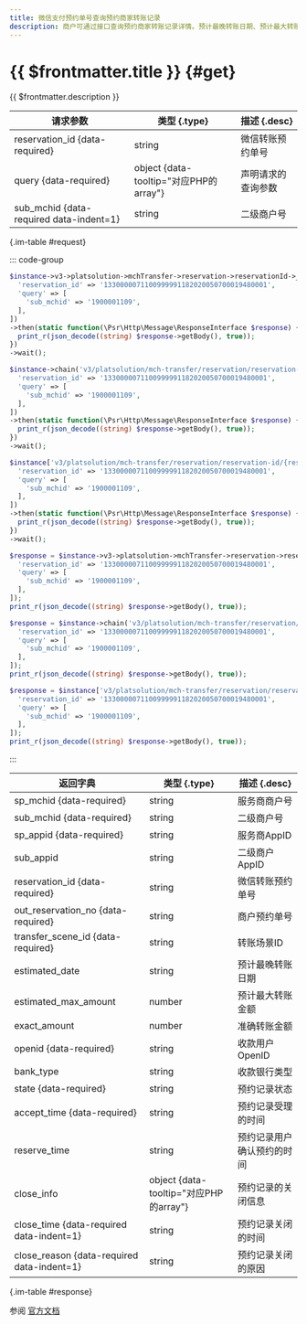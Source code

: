```yaml
---
title: 微信支付预约单号查询预约商家转账记录
description: 商户可通过接口查询预约商家转账记录详情。预计最晚转账日期、预计最大转账金额等预约相关信息，仅在预约记录状态为已预约或已关闭且关闭原因不为用户超时未确认、商户通过API主动关闭已受理的记录、预约失败后关闭时返回。API提供的查询时限为3个月，创建时间超过3个月的预约记录不支持查询。
---
```


# {{ $frontmatter.title }} {#get}

{{ $frontmatter.description }}

| 请求参数 | 类型 {.type} | 描述 {.desc}
| --- | --- | ---
| reservation_id {data-required} | string | 微信转账预约单号
| query {data-required} | object {data-tooltip="对应PHP的array"} | 声明请求的查询参数
| sub_mchid {data-required data-indent=1} | string | 二级商户号

{.im-table #request}

::: code-group

```php [异步纯链式]
$instance->v3->platsolution->mchTransfer->reservation->reservationId->_reservation_id_->getAsync([
  'reservation_id' => '1330000071100999991182020050700019480001',
  'query' => [
    'sub_mchid' => '1900001109',
  ],
])
->then(static function(\Psr\Http\Message\ResponseInterface $response) {
  print_r(json_decode((string) $response->getBody(), true));
})
->wait();
```

```php [异步声明式]
$instance->chain('v3/platsolution/mch-transfer/reservation/reservation-id/{reservation_id}')->getAsync([
  'reservation_id' => '1330000071100999991182020050700019480001',
  'query' => [
    'sub_mchid' => '1900001109',
  ],
])
->then(static function(\Psr\Http\Message\ResponseInterface $response) {
  print_r(json_decode((string) $response->getBody(), true));
})
->wait();
```

```php [异步属性式]
$instance['v3/platsolution/mch-transfer/reservation/reservation-id/{reservation_id}']->getAsync([
  'reservation_id' => '1330000071100999991182020050700019480001',
  'query' => [
    'sub_mchid' => '1900001109',
  ],
])
->then(static function(\Psr\Http\Message\ResponseInterface $response) {
  print_r(json_decode((string) $response->getBody(), true));
})
->wait();
```

```php [同步纯链式]
$response = $instance->v3->platsolution->mchTransfer->reservation->reservationId->_reservation_id_->get([
  'reservation_id' => '1330000071100999991182020050700019480001',
  'query' => [
    'sub_mchid' => '1900001109',
  ],
]);
print_r(json_decode((string) $response->getBody(), true));
```

```php [同步声明式]
$response = $instance->chain('v3/platsolution/mch-transfer/reservation/reservation-id/{reservation_id}')->get([
  'reservation_id' => '1330000071100999991182020050700019480001',
  'query' => [
    'sub_mchid' => '1900001109',
  ],
]);
print_r(json_decode((string) $response->getBody(), true));
```

```php [同步属性式]
$response = $instance['v3/platsolution/mch-transfer/reservation/reservation-id/{reservation_id}']->get([
  'reservation_id' => '1330000071100999991182020050700019480001',
  'query' => [
    'sub_mchid' => '1900001109',
  ],
]);
print_r(json_decode((string) $response->getBody(), true));
```

:::

| 返回字典 | 类型 {.type} | 描述 {.desc}
| --- | --- | ---
| sp_mchid {data-required}| string | 服务商商户号
| sub_mchid {data-required}| string | 二级商户号
| sp_appid {data-required}| string | 服务商AppID
| sub_appid | string | 二级商户AppID
| reservation_id {data-required}| string | 微信转账预约单号
| out_reservation_no {data-required}| string | 商户预约单号
| transfer_scene_id {data-required}| string | 转账场景ID
| estimated_date | string | 预计最晚转账日期
| estimated_max_amount | number | 预计最大转账金额
| exact_amount | number | 准确转账金额
| openid {data-required}| string | 收款用户OpenID
| bank_type | string | 收款银行类型
| state {data-required}| string | 预约记录状态
| accept_time {data-required}| string | 预约记录受理的时间
| reserve_time | string | 预约记录用户确认预约的时间
| close_info | object {data-tooltip="对应PHP的array"} | 预约记录的关闭信息
| close_time {data-required data-indent=1} | string | 预约记录关闭的时间
| close_reason {data-required data-indent=1} | string | 预约记录关闭的原因

{.im-table #response}

参阅 [官方文档](https://pay.weixin.qq.com/docs/partner/apis/platsolution-mch-transfer/transfer-reservation/transfer-reservation-get-by-id.html)
